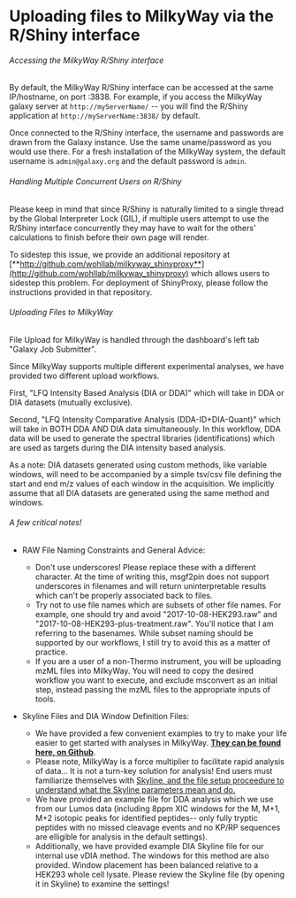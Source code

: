 Uploading files to MilkyWay via the R/Shiny interface
=============================================================================

###### Accessing the MilkyWay R/Shiny interface

By default, the MilkyWay R/Shiny interface can be accessed at the same IP/hostname, on port :3838.
For example, if you access the MilkyWay galaxy server at `http://myServerName/` -- you will find the R/Shiny application at `http://myServerName:3838/` by default.

Once connected to the R/Shiny interface, the username and passwords are drawn from the Galaxy instance.  Use the same uname/password as you would use there.
For a fresh installation of the MilkyWay system, the default username is `admin@galaxy.org` and the default password is `admin`.

###### Handling Multiple Concurrent Users on R/Shiny

Please keep in mind that since R/Shiny is naturally limited to a single thread by the Global Interpreter Lock (GIL), if multiple users attempt to use the R/Shiny interface concurrently they may have to wait for the others' calculations to finish before their own page will render.

To sidestep this issue, we provide an additional repository at [**http://github.com/wohllab/milkyway_shinyproxy**](http://github.com/wohllab/milkyway_shinyproxy) which allows users to sidestep this problem.
For deployment of ShinyProxy, please follow the instructions provided in that repository.

###### Uploading Files to MilkyWay

File Upload for MilkyWay is handled through the dashboard's left tab "Galaxy Job Submitter".


Since MilkyWay supports multiple different experimental analyses, we have provided two different upload workflows.

First, "LFQ Intensity Based Analysis (DIA or DDA)" which will take in DDA or DIA datasets (mutually exclusive).

Second, "LFQ Intensity Comparative Analysis (DDA-ID+DIA-Quant)" which will take in BOTH DDA AND DIA data simultaneously.  In this workflow, DDA data will be used to generate the spectral libraries (identifications) which are used as targets during the DIA intensity based analysis.


As a note: DIA datasets generated using custom methods, like variable windows, will need to be accompanied by a simple tsv/csv file defining the start and end m/z values of each window in the acquisition.
We implicitly assume that all DIA datasets are generated using the same method and windows.

###### A few critical notes!
* RAW File Naming Constraints and General Advice:
    - Don't use underscores!  Please replace these with a different character.  At the time of writing this, msgf2pin does not support underscores in filenames and will return uninterpretable results which can't be properly associated back to files.
    - Try not to use file names which are subsets of other file names.  For example, one should try and avoid "2017-10-08-HEK293.raw" and "2017-10-08-HEK293-plus-treatment.raw".  You'll notice that I am referring to the basenames.  While subset naming should be supported by our workflows, I still try to avoid this as a matter of practice.
    - If you are a user of a non-Thermo instrument, you will be uploading mzML files into MilkyWay.  You will need to copy the desired workflow you want to execute, and exclude msconvert as an initial step, instead passing the mzML files to the appropriate inputs of tools.

* Skyline Files and DIA Window Definition Files:
    - We have provided a few convenient examples to try to make your life easier to get started with analyses in MilkyWay.  [**They can be found here, on Github**](https://github.com/wohllab/milkyway_proteomics/tree/master/exampleSkylineFiles).
    - Please note, MilkyWay is a force multiplier to facilitate rapid analysis of data... It is not a turn-key solution for analysis! End users must familiarize themselves with [Skyline, and the file setup proceedure to understand what the Skyline parameters mean and do.](https://skyline.ms/wiki/home/software/Skyline/page.view?name=tutorials)
    - We have provided an example file for DDA analysis which we use from our Lumos data (including 8ppm XIC windows for the M, M+1, M+2 isotopic peaks for identified peptides-- only fully tryptic peptides with no missed cleavage events and no KP/RP sequences are elligible for analysis in the default settings).
    - Additionally, we have provided example DIA Skyline file for our internal use vDIA method.  The windows for this method are also provided.  Window placement has been balanced relative to a HEK293 whole cell lysate.  Please review the Skyline file (by opening it in Skyline) to examine the settings!
